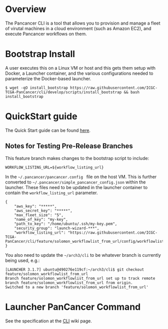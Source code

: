 # Overview

The Pancancer CLI is a tool that allows you to provision and manage a fleet of virutal machines in a cloud environment (such as Amazon EC2), and execute Pancancer workflows on them.

<!-- TODO: A little more detail here, and a "how it works" section -->
<!-- This section needs more work.
How the Pancancer CLI can help you:

 - Provision VMs - as many or as few as the user needs.
 - Deploy and execute Pancancer workflows on VMs.
 - Monitor the health and status of VMs and the workflows running on them.
-->

# Bootstrap Install

A user executes this on a Linux VM or host and this gets them setup with Docker, a Launcher container, and the various configurations needed to parameterize the Docker-based launcher.
```
$ wget -qO install_bootstrap https://raw.githubusercontent.com/ICGC-TCGA-PanCancer/cli/develop/scripts/install_bootstrap && bash install_bootstrap
```

# QuickStart guide
The Quick Start guide can be found [here](QuickStart.md).

## Notes for Testing Pre-Release Branches

This feature branch makes changes to the bootstrap script to include:

```
WORKFLOW_LISTING_URL=${workflow_listing_url}
```

In the `~/.pancancer/pancancer.config ` file on the host VM.  This is further
converted to `~/.pancancer/simple_pancancer_config.json` within the launcher.
These files need to be updated in the launcher container to contain the `workflow_listing_url`
parameter.

```
{
    "aws_key": "*****",
    "aws_secret_key": "*****",
    "max_fleet_size": "5",
    "name_of_key": "my-key",
    "path_to_key": "/home/ubuntu/.ssh/my-key.pem",
    "security_group": "launch-wizard-***",
    "workflow_listing_url": "https://raw.githubusercontent.com/ICGC-TCGA-PanCancer/cli/feature/solomon_workflowlist_from_url/config/workflowlist.json"
}
```

You also need to update the `~/arch3/cli` to be whatever branch is currently being used, e.g.:

```
[LAUNCHER 3.1.7] ubuntu@490276e119cf:~/arch3/cli$ git checkout feature/solomon_workflowlist_from_url
Branch feature/solomon_workflowlist_from_url set up to track remote branch feature/solomon_workflowlist_from_url from origin.
Switched to a new branch 'feature/solomon_workflowlist_from_url'
```

# Launcher PanCancer Command

See the specification at the [CLI](https://wiki.oicr.on.ca/display/PANCANCER/PanCancer+Command+Line) wiki page.
